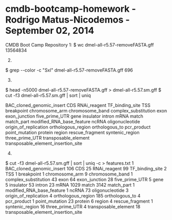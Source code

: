 cmdb-bootcamp-homework - Rodrigo Matus-Nicodemos - September 02, 2014
======================

CMDB Boot Camp Repository
1:
$ wc dmel-all-r5.57-removeFASTA.gff
13564834

2. 
$ grep --color -c "Sxl" dmel-all-r5.57-removeFASTA.gff
696

3. 
$ head -n5000 dmel-all-r5.57-removeFASTA.gff > dmel-all-r5.57.sm.gff
$ cut -f3 dmel-all-r5.57.sm.gff | sort | uniq

BAC_cloned_genomic_insert
CDS
RNAi_reagent
TF_binding_site
TSS
breakpoint
chromosome_arm
chromosome_band
complex_substitution
exon
exon_junction
five_prime_UTR
gene
insulator
intron
mRNA
match
match_part
modified_RNA_base_feature
ncRNA
oligonucleotide
origin_of_replication
orthologous_region
orthologous_to
pcr_product
point_mutation
protein
region
rescue_fragment
syntenic_region
three_prime_UTR
transposable_element
transposable_element_insertion_site

4.  
$ cut -f3 dmel-all-r5.57.sm.gff | sort | uniq -c > features.txt
1 BAC_cloned_genomic_insert
 106 CDS
  25 RNAi_reagent
  99 TF_binding_site
   2 TSS
   1 breakpoint
   1 chromosome_arm
   9 chromosome_band
   1 complex_substitution
  43 exon
  64 exon_junction
  28 five_prime_UTR
   5 gene
   5 insulator
  53 intron
  23 mRNA
1029 match
3142 match_part
   1 modified_RNA_base_feature
   1 ncRNA
  73 oligonucleotide
   3 origin_of_replication
   4 orthologous_region
 185 orthologous_to
   4 pcr_product
   1 point_mutation
  23 protein
   6 region
   4 rescue_fragment
   1 syntenic_region
  16 three_prime_UTR
   4 transposable_element
  18 transposable_element_insertion_site
